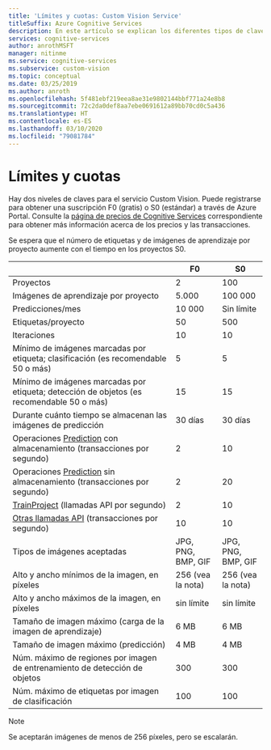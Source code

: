 ```yaml
---
title: 'Límites y cuotas: Custom Vision Service'
titleSuffix: Azure Cognitive Services
description: En este artículo se explican los diferentes tipos de claves de licencia, así como los límites y las cuotas de Custom Vision Service.
services: cognitive-services
author: anrothMSFT
manager: nitinme
ms.service: cognitive-services
ms.subservice: custom-vision
ms.topic: conceptual
ms.date: 03/25/2019
ms.author: anroth
ms.openlocfilehash: 5f481ebf219eea8ae31e9802144bbf771a24e8b8
ms.sourcegitcommit: 72c2da0def8aa7ebe0691612a89bb70cd0c5a436
ms.translationtype: HT
ms.contentlocale: es-ES
ms.lasthandoff: 03/10/2020
ms.locfileid: "79081784"
---
```

# <a name="limits-and-quotas"></a>Límites y cuotas

Hay dos niveles de claves para el servicio Custom Vision. Puede registrarse para obtener una suscripción F0 (gratis) o S0 (estándar) a través de Azure Portal. Consulte la [página de precios de Cognitive Services](https://azure.microsoft.com/pricing/details/cognitive-services/custom-vision-service/) correspondiente para obtener más información acerca de los precios y las transacciones.

Se espera que el número de etiquetas y de imágenes de aprendizaje por proyecto aumente con el tiempo en los proyectos S0.

||**F0**|**S0**|
|-----|-----|-----|
|Proyectos|2|100|
|Imágenes de aprendizaje por proyecto |5\.000|100 000|
|Predicciones/mes|10 000 |Sin límite|
|Etiquetas/proyecto|50|500|
|Iteraciones |10|10|
|Mínimo de imágenes marcadas por etiqueta; clasificación (es recomendable 50 o más) |5|5|
|Mínimo de imágenes marcadas por etiqueta; detección de objetos (es recomendable 50 o más)|15|15|
|Durante cuánto tiempo se almacenan las imágenes de predicción|30 días|30 días|
|Operaciones [Prediction](https://go.microsoft.com/fwlink/?linkid=865445) con almacenamiento (transacciones por segundo)|2|10|
|Operaciones [Prediction](https://go.microsoft.com/fwlink/?linkid=865445) sin almacenamiento (transacciones por segundo)|2|20|
|[TrainProject](https://go.microsoft.com/fwlink/?linkid=865446) (llamadas API por segundo)|2|10|
|[Otras llamadas API](https://go.microsoft.com/fwlink/?linkid=865446) (transacciones por segundo)|10|10|
|Tipos de imágenes aceptadas|JPG, PNG, BMP, GIF|JPG, PNG, BMP, GIF|
|Alto y ancho mínimos de la imagen, en píxeles|256 (vea la nota)|256 (vea la nota)|
|Alto y ancho máximos de la imagen, en píxeles|sin límite|sin límite|
|Tamaño de imagen máximo (carga de la imagen de aprendizaje) |6 MB|6 MB|
|Tamaño de imagen máximo (predicción)|4 MB|4 MB|
|Núm. máximo de regiones por imagen de entrenamiento de detección de objetos|300|300|
|Núm. máximo de etiquetas por imagen de clasificación|100|100|

> [!NOTE]
> Se aceptarán imágenes de menos de 256 píxeles, pero se escalarán.
